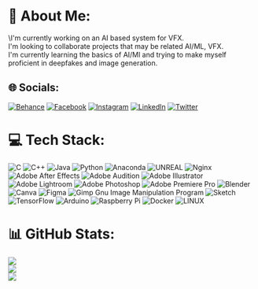 # 💫 About Me:
\I'm currently working on an AI based system for VFX.<br>I'm looking to collaborate projects that may be related AI/ML, VFX.<br>I'm currently learning the basics of AI/Ml and trying to make myself proficient in deepfakes and image generation.


## 🌐 Socials:
[![Behance](https://img.shields.io/badge/Behance-1769ff?logo=behance&logoColor=white)](https://behance.net/mayurathvajaavv) [![Facebook](https://img.shields.io/badge/Facebook-%231877F2.svg?logo=Facebook&logoColor=white)](https://facebook.com/mayurath.vajaa) [![Instagram](https://img.shields.io/badge/Instagram-%23E4405F.svg?logo=Instagram&logoColor=white)](https://instagram.com/_.thwezzz._) [![LinkedIn](https://img.shields.io/badge/LinkedIn-%230077B5.svg?logo=linkedin&logoColor=white)](https://linkedin.com/in/mayurathvajaa-v-v-881557200) [![Twitter](https://img.shields.io/badge/Twitter-%231DA1F2.svg?logo=Twitter&logoColor=white)](https://twitter.com/thwezzz) 

# 💻 Tech Stack:
![C](https://img.shields.io/badge/c-%2300599C.svg?style=flat&logo=c&logoColor=white) ![C++](https://img.shields.io/badge/c++-%2300599C.svg?style=flat&logo=c%2B%2B&logoColor=white) ![Java](https://img.shields.io/badge/java-%23ED8B00.svg?style=flat&logo=java&logoColor=white) ![Python](https://img.shields.io/badge/python-3670A0?style=flat&logo=python&logoColor=ffdd54) ![Anaconda](https://img.shields.io/badge/Anaconda-%2344A833.svg?style=flat&logo=anaconda&logoColor=white) ![UNREAL](https://img.shields.io/badge/unreal-%2320232a.svg?style=flat&logo=unreal-engine&logoColor=white) ![Nginx](https://img.shields.io/badge/nginx-%23009639.svg?style=flat&logo=nginx&logoColor=white) ![Adobe After Effects](https://img.shields.io/badge/Adobe%20After%20Effects-9999FF.svg?style=flat&logo=Adobe%20After%20Effects&logoColor=white) ![Adobe Audition](https://img.shields.io/badge/Adobe%20Audition-9999FF.svg?style=flat&logo=Adobe%20Audition&logoColor=white) ![Adobe Illustrator](https://img.shields.io/badge/adobeillustrator-%23FF9A00.svg?style=flat&logo=adobeillustrator&logoColor=white) ![Adobe Lightroom](https://img.shields.io/badge/Adobe%20Lightroom-31A8FF.svg?style=flat&logo=Adobe%20Lightroom&logoColor=white) ![Adobe Photoshop](https://img.shields.io/badge/adobephotoshop-%2331A8FF.svg?style=flat&logo=adobephotoshop&logoColor=white) ![Adobe Premiere Pro](https://img.shields.io/badge/Adobe%20Premiere%20Pro-9999FF.svg?style=flat&logo=Adobe%20Premiere%20Pro&logoColor=white) ![Blender](https://img.shields.io/badge/blender-%23F5792A.svg?style=flat&logo=blender&logoColor=white) ![Canva](https://img.shields.io/badge/Canva-%2300C4CC.svg?style=flat&logo=Canva&logoColor=white) 	![Figma](https://img.shields.io/badge/figma-%23F24E1E.svg?style=flat&logo=figma&logoColor=white) ![Gimp Gnu Image Manipulation Program](https://img.shields.io/badge/Gimp-657D8B?style=flat&logo=gimp&logoColor=FFFFFF) ![Sketch](https://img.shields.io/badge/Sketch-FFB387?style=flat&logo=sketch&logoColor=black) ![TensorFlow](https://img.shields.io/badge/TensorFlow-%23FF6F00.svg?style=flat&logo=TensorFlow&logoColor=white) ![Arduino](https://img.shields.io/badge/-Arduino-00979D?style=flat&logo=Arduino&logoColor=white) ![Raspberry Pi](https://img.shields.io/badge/-RaspberryPi-C51A4A?style=flat&logo=Raspberry-Pi) ![Docker](https://img.shields.io/badge/docker-%230db7ed.svg?style=flat&logo=docker&logoColor=white) ![LINUX](https://img.shields.io/badge/Linux-FCC624?style=flat&logo=linux&logoColor=black)
# 📊 GitHub Stats:
![](https://github-readme-stats.vercel.app/api?username=thwezzz&theme=great-gatsby&hide_border=true&include_all_commits=true&count_private=false)<br/>
![](https://github-readme-streak-stats.herokuapp.com/?user=thwezzz&theme=great-gatsby&hide_border=true)<br/>
![](https://github-readme-stats.vercel.app/api/top-langs/?username=thwezzz&theme=great-gatsby&hide_border=true&include_all_commits=true&count_private=false&layout=compact)

<!-- Proudly created with GPRM ( https://gprm.itsvg.in ) -->
